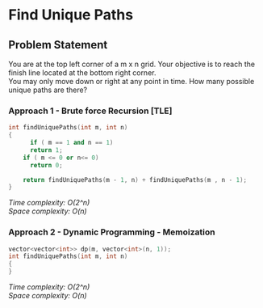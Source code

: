 # Find Unique Paths

## Problem Statement
You are at the top left corner of a m x n grid. Your objective is to reach the finish line located at the bottom right corner.   
You may only move down or right at any point in time. How many possible unique paths are there?

### Approach 1 - Brute force Recursion [TLE]   
```cpp
int findUniquePaths(int m, int n)
{
	  if ( m == 1 and n == 1) 
      return 1;
  	if ( m <= 0 or n<= 0) 
      return 0;

  	return findUniquePaths(m - 1, n) + findUniquePaths(m , n - 1); 
}
```
*Time complexity: O(2^n)*   
*Space complexity: O(n)*

### Approach 2 - Dynamic Programming - Memoization 
```cpp
vector<vector<int>> dp(m, vector<int>(n, 1));
int findUniquePaths(int m, int n)
{
}
```
*Time complexity: O(2^n)*   
*Space complexity: O(n)*

